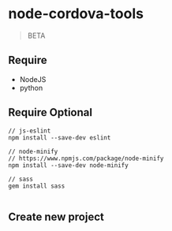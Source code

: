 # node-cordova-tools
> BETA


## Require
* NodeJS
* python

## Require Optional
````shell
// js-eslint
npm install --save-dev eslint
 
// node-minify
// https://www.npmjs.com/package/node-minify
npm install --save-dev node-minify

// sass
gem install sass
 
````

## Create new project


